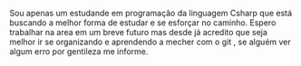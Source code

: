 Sou apenas um estudande em programação da linguagem Csharp que está buscando a melhor forma de estudar e se esforçar no caminho.
Espero trabalhar na area em um breve futuro mas desde já acredito que seja melhor ir se organizando e aprendendo a mecher com o  git , se alguém ver algum erro  por gentileza me informe.
